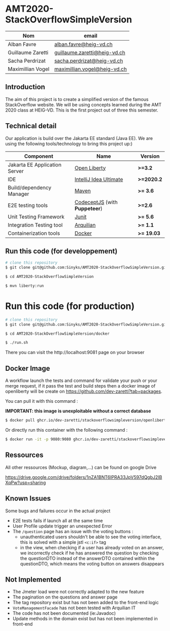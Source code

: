 # AMT2020-StackOverflowSimpleVersion

| Nom               | email                        |
| ----------------- | ---------------------------- |
| Alban Favre       | alban.favre@heig-vd.ch       |
| Guillaume Zaretti | guillaume.zaretti@heig-vd.ch |
| Sacha Perdrizat   | sacha.perdrizat@heig-vd.ch   |
| Maximillian Vogel | maximillian.vogel@heig-vd.ch  |



## Introduction

The aim of this project is to create a simplified version of the famous StackOverflow website. We will be using concepts learned during the AMT 2020 class at HEIG-VD. This is the first project out of three this semester.

## Technical detail

Our application is build over the Jakarta EE standard (Java EE). We are using the following tools/technology to bring this project up:)

| Component                     | Name                                                      | Version      |
| ----------------------------- | --------------------------------------------------------- | ------------ |
| Jakarta EE Application Server | [Open Liberty](openliberty.io/)                           | __>=3.2__    |
| IDE                           | [IntelliJ Idea Ultimate](https://www.jetbrains.com/idea/) | __>=2020.2__ |
| Build/dependency Manager      | [Maven](https://maven.apache.org/)                        | __>= 3.6__   |
| E2E testing tools             | [CodeceptJS](codecept.io/) (with **Puppeteer**)           | __>=2.6__    |
| Unit Testing Framework        | [Junit](https://junit.org/junit5/)                        | __>= 5.6__   |
| Integration Testing tool      | [Arquilian](http://arquillian.org/)                       | __>= 1.1__   |
| Containerization tools        | [Docker](https://www.docker.com/)                         | __>= 19.03__ |

## Run this code (for developpement)

```bash
# clone this repository
$ git clone git@github.com:Sinyks/AMT2020-StackOverflowSimpleVersion.git

$ cd AMT2020-StackOverflowSimpleVersion

$ mvn liberty:run
```

# Run this code (for production)

```bash
# clone this repository
$ git clone git@github.com:Sinyks/AMT2020-StackOverflowSimpleVersion.git

$ cd AMT2020-StackOverflowSimpleVersion/docker

$ ./run.sh
```

There you can visit the http://localhost:9081 page on your browser

## Docker Image

A workflow launch the tests and command for validate your push or your merge request, if it pass the test and build steps then a docker image of openliberty will be create on https://github.com/dev-zaretti?tab=packages.

You can pull it with this command : 

__IMPORTANT: this image is unexploitable without a correct database__ 

```bash
$ docker pull ghcr.io/dev-zaretti/stackoverflowsimpleversion/openliberty:latest
```

Or directly run this container with the following command :

```bash
$ docker run -it -p 9080:9080 ghcr.io/dev-zaretti/stackoverflowsimpleversion/openliberty:latest
```

## Ressources

All other ressources (Mockup, diagram,...) can be found on google Drive

https://drive.google.com/drive/folders/1nZA1BNT6IPRA33JpV597dQgbJ2IBXqPw?usp=sharing

## Known Issues

Some bugs and failures occur in the actual project

- E2E tests fails if launch all at the same time
- User Profile update trigger an unexpected Error
- The ``/question`` page has an issue with the voting buttons :
  * unauthenticated users shouldn't be able to see the voting interface, this is solved with a simple jstl ``<c:if>`` tag
  * in the view, when checking if a user has already voted on an answer, we incorrectly check if he has answered the question by checking the questionDTO instead of the answerDTO contained within the questionDTO, which means the voting button on answers disappears

## Not Implemented

- The Jmeter load were not correctly adapted to the new feature
- The pagination on the questions and answer page
- The tag repository exist but has not been added to the front-end logic
- ``VoteManagementFacade`` has not been tested with Arquilian IT
- The code has not been documented (ie:Javadoc)
- Update methods in the domain exist but has not been implemented in front-end

